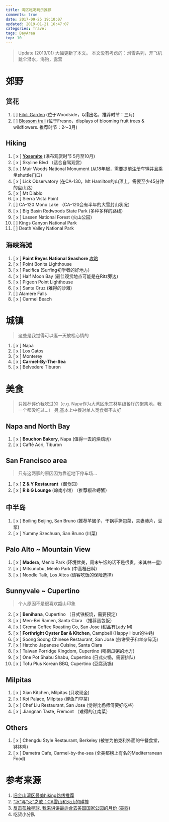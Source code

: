 ```yaml
---
title: 湾区吃喝玩乐推荐
comments: true
date: 2017-09-25 19:10:07
updated: 2019-01-21 16:47:07
categories: Travel
tags: BayArea
top: 10
---
```


> Update (2019/01) 大幅更新了本文。
> 本文没有考虑的：滑雪系列，开飞机跳伞潜水，海钓，露营

# 郊野
## 赏花
1. [   ] [Filoli Garden](https://filoli.org/) (位于Woodside，以🌷出名，推荐时节：三月)
2. [   ] [Blossom trail](http://http://goblossomtrail.com/) (位于Fresno，displays of blooming fruit trees & wildflowers. 推荐时节：2～3月)

## Hiking
1. [ x ] [**Yosemite**](https://www.travelyosemite.com/) (瀑布观赏时节 5月至10月)
2. [ x ] Skyline Blvd （适合自驾观赏）
3. [ x ] Muir Woods National Monument (从18年起，需要提前注册车辆并且乘坐shuttle门口)
4. [ x ] Lick Observatory (在CA-130，Mt Hamilton的山顶上，需要至少45分钟的盘山路）
5. [ x ] Mt Diablo
6. [ x ] Sierra Vista Point
7. [   ] CA-120 Mono Lake （CA-120会有半年的大雪封山状况）
8. [ x ] Big Basin Redwoods State Park (多种多样的路线)
9. [ x ] Lassen National Forest (火山公园)
10. [   ] Kings Canyon National Park
11. [   ] Death Valley National Park

<!--more-->

## 海峡海滩
1. [ x ] **Point Reyes National Seashore** [攻略](https://medium.com/@maggiema1981/%E9%9B%B7%E6%96%AF%E5%B2%AC%E4%B8%80%E6%97%A5%E6%B8%B8%E7%9A%84%E8%A1%8C%E7%A8%8B-%E5%8E%BBtomales-bay%E5%90%83%E7%94%9F%E8%9A%9D%E5%95%A6-dd6c396f057f)
2. [ x ] Point Bonita Lighthouse
3. [ x ] Pacifica (Surfing初学者的好地方)
4. [ x ] Half Moon Bay (最佳观赏地点可能是在Ritz旁边)
5. [ x ] Pigeon Point Lighthouse
6. [ x ] Santa Cruz (难得的沙滩)
7. [   ] Alamere Falls
8. [ x ] Carmel Beach

# 城镇
> 这些是我觉得可以逛一天放松心情的

1. [ x ] Napa
2. [ x ] Los Gatos
3. [ x ] Monterey
4. [ x ] **Carmel-By-The-Sea**
5. [ x ] Belvedere Tiburon

# 美食
> 只推荐评价我吃过的（e.g. Napa作为大湾区米其林星级餐厅的聚集地，我一个都没吃过…）
> 另,基本上中餐对单人觅食者不友好

## Napa and North Bay
1. [ x ] **Bouchon Bakery**, Napa (值得一去的烘焙坊)
2. [ x ] Caffē Acri, Tiburon

## San Francisco area
> 只有这两家的原因因为靠近地下停车场…

1. [ x ] **Z & Y Restaurant**（御食园）
2. [ x ] **R & G Lounge** (岭南小馆) （推荐椒盐螃蟹）

## 中半岛
1. [ x ] Boiling Beijing, San Bruno (推荐羊蝎子，干锅手撕包菜，夫妻肺片，豆浆)
2. [ x ] Yummy Szechuan, San Bruno (川菜)


## Palo Alto ~ Mountain View
1. [ x ] **Madera**, Menlo Park (环境优美，周末午饭的话不是很贵，米其林一星)
2. [ x ] Mitsunobu, Menlo Park (中高档日料)
3. [ x ] Noodle Talk, Los Altos (请客吃饭的保险选择)

## Sunnyvale ~ Cupertino
> 个人原因不是很喜欢韶山印象

2. [ x ] **Benihana**, Cupertino （日式铁板烧，需要预定）
3. [ x ] Men-Bei Ramen, Santa Clara （推荐蛋包饭）
4. [ x ] Crema Coffee Roasting Co, San Jose (甜品有Lady M)
6. [ x ] **Forthright Oyster Bar & Kitchen**, Campbell (Happy Hour的生蚝)
7. [ x ] Soong Soong Chinese Restaurant, San Jose (煎饼果子和羊杂碎汤)
8. [ x ] Hatcho Japanese Cuisine, Santa Clara
10. [ x ] Taiwan Porridge Kingdom, Cupertino (喝南瓜粥的地方)
11. [ x ] One Pot Shabu Shabu, Cupertino (日式火锅，需要排队)
12. [ x ] Tofu Plus Korean BBQ, Cupertino (豆腐汤锅)

## Milpitas
1. [ x ] Xian Kitchen, Milpitas (只收现金)
2. [ x ] Koi Palace, Milpitas (鲤鱼门早茶)
3. [ x ] Chef Liu Restaurant, San Jose (觉得比杨师傅要好吃些)
4. [ x ] Jiangnan Taste, Fremont （难得的江南菜）

## Others
1. [ x ] Chengdu Style Restaurant, Berkeley (被誉为伯克利外面的午餐食堂，钵钵鸡)
2. [ x ] Dametra Cafe, Carmel-by-the-sea (全美都榜上有名的Mediterranean Food)

# 参考来源
1. [旧金山湾区最美hiking路线推荐](https://mp.weixin.qq.com/s/Nm7_3x9fZQ1gx2r6HetWtQ)
2. [“冰”与“火”之歌：CA雪山和火山的碰撞](https://cn.dealmoon.com/guide/649181)
3. [反击孤独星球, 我来讲讲最适合去美国国家公园的月份 (美西)](https://www.guruin.com/articles/522)
4. 吃货小分队